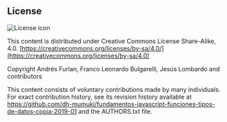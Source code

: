 ## License
![License icon](https://licensebuttons.net/l/by-sa/3.0/88x31.png)

This content is distributed under Creative Commons License Share-Alike, 4.0. [https://creativecommons.org/licenses/by-sa/4.0/](https://creativecommons.org/licenses/by-sa/4.0)

Copyright Andrés Furlan, Franco Leonardo Bulgarelli, Jesús Lombardo and contributors

This content consists of voluntary contributions made by many
individuals. For exact contribution history, see its revision history
available at https://github.com/dh-mumuki/fundamentos-javascript-funciones-tipos-de-datos-copia-2019-01 and the AUTHORS.txt file.

